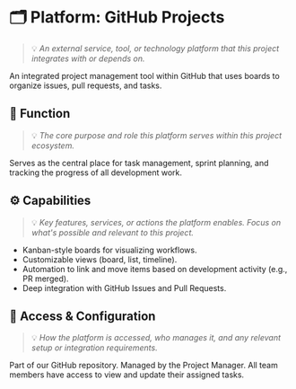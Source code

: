 # 🗂️ Platform: GitHub Projects
> 💡 *An external service, tool, or technology platform that this project integrates with or depends on.*

An integrated project management tool within GitHub that uses boards to organize issues, pull requests, and tasks.

## 🧩 Function
> 💡 *The core purpose and role this platform serves within this project ecosystem.*

Serves as the central place for task management, sprint planning, and tracking the progress of all development work.

## ⚙️ Capabilities
> 💡 *Key features, services, or actions the platform enables. Focus on what's possible and relevant to this project.*

- Kanban-style boards for visualizing workflows.
- Customizable views (board, list, timeline).
- Automation to link and move items based on development activity (e.g., PR merged).
- Deep integration with GitHub Issues and Pull Requests.

## 🔐 Access & Configuration
> 💡 *How the platform is accessed, who manages it, and any relevant setup or integration requirements.*

Part of our GitHub repository. Managed by the Project Manager. All team members have access to view and update their assigned tasks.
